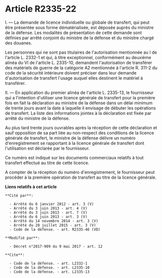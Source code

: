 # Article R2335-22

I. ― La demande de licence individuelle ou globale de transfert, qui peut être présentée sous forme dématérialisée, est
déposée auprès du ministre de la défense. Les modalités de présentation de cette demande sont définies par arrêté conjoint du
ministre de la défense et du ministre chargé des douanes.

Les personnes qui ne sont pas titulaires de l'autorisation mentionnée au I de l'article L. 2332-1 et qui, à titre
exceptionnel, conformément au deuxième alinéa du VI de l'article L. 2335-10, demandent l'autorisation de transférer des
matériels de guerre de la catégorie A2 mentionnée à l'article R. 311-2 du code de la sécurité intérieure doivent préciser
dans leur demande d'autorisation de transfert l'usage auquel elles destinent le matériel à transférer.

II. ― En application du premier alinéa de l'article L. 2335-13, le fournisseur qui a l'intention d'utiliser une licence
générale de transfert pour la première fois en fait la déclaration au ministre de la défense dans un délai minimum de trente
jours avant la date à laquelle il envisage de débuter les opérations de transfert. La liste des informations jointes à la
déclaration est fixée par arrêté du ministre de la défense.

Au plus tard trente jours ouvrables après la réception de cette déclaration et sauf opposition de sa part liée au non-respect
des conditions de la licence générale de transfert, le ministre de la défense délivre un numéro d'enregistrement se
rapportant à la licence générale de transfert dont l'utilisation est déclarée par le fournisseur.

Ce numéro est indiqué sur les documents commerciaux relatifs à tout transfert effectué au titre de cette licence.

A compter de la réception du numéro d'enregistrement, le fournisseur peut procéder à la première opération de transfert au
titre de la licence générale.

**Liens relatifs à cet article**

	**Cité par**:

	  - Arrêté du 6 janvier 2012 - art. 3 (V)
	  - Arrêté du 3 juin 2013 - art. 4 (V)
	  - Arrêté du 3 juin 2013 - art. 7 (V)
	  - Arrêté du 6 juin 2013 - art. 3 (V)
	  - Arrêté du 14 novembre 2014 - art. 3 (V)
	  - Arrêté du 28 juillet 2015 - art. 3 (V)
	  - Code de la défense. - art. R2335-46 (VD)

	**Modifié par**:

	  - Décret n°2017-909 du 9 mai 2017 - art. 12

	**Cite**:

	  - Code de la défense. - art. L2332-1
	  - Code de la défense. - art. L2335-10
	  - Code de la défense. - art. L2335-13
